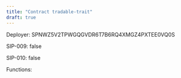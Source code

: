 ```yaml
---
title: "Contract tradable-trait"
draft: true
---
```

Deployer: SPNWZ5V2TPWGQGVDR6T7B6RQ4XMGZ4PXTEE0VQ0S

SIP-009: false

SIP-010: false

Functions:

